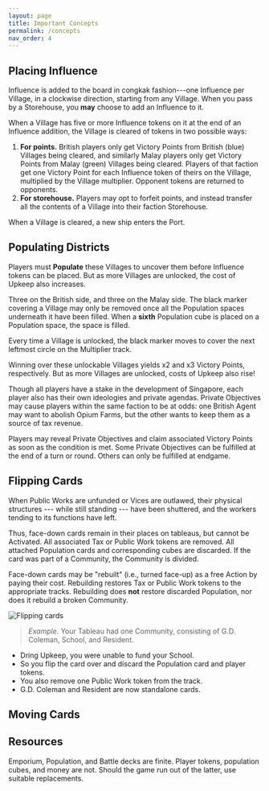 ```yaml
---
layout: page
title: Important Concepts
permalink: /concepts
nav_order: 4
---
```


## Placing Influence

Influence is added to the board in congkak fashion---one Influence per Village, in a clockwise direction, starting from any Village. When you pass by a Storehouse, you **may** choose to add an Influence to it.

When a Village has five or more Influence tokens on it at the end of an Influence addition, the Village is cleared of tokens in two possible ways:

1. **For points.** British players only get Victory Points from British (blue) Villages being cleared, and similarly Malay players only get Victory Points from Malay (green) Villages being cleared. Players of that faction get one Victory Point for each Influence token of theirs on the Village, multiplied by the Village multiplier. Opponent tokens are returned to opponents.
2. **For storehouse.** Players may opt to forfeit points, and instead transfer all the contents of a Village into their faction Storehouse.

When a Village is cleared, a new ship enters the Port. 

## Populating Districts
Players must **Populate** these Villages to uncover them before Influence tokens can be placed. But as more Villages are unlocked, the cost of Upkeep also increases.

Three on the British side, and three on the Malay side. 
The black marker covering a Village may only be removed once all the Population spaces underneath it have been filled. When a **sixth** Population cube is placed on a Population space, the space is filled.

Every time a Village is unlocked, the black marker moves to cover the next leftmost circle on the Multiplier track.

Winning over these unlockable Villages yields x2 and x3 Victory Points, respectively. But as more Villages are unlocked, costs of Upkeep also rise!

Though all players have a stake in the development of Singapore, each player also has their own ideologies and private agendas. Private Objectives may cause players within the same faction to be at odds: one British Agent may want to abolish Opium Farms, but the other wants to keep them as a source of tax revenue.

Players may reveal Private Objectives and claim associated Victory Points as soon as the condition is met. Some Private Objectives can be fulfilled at the end of a turn or round. Others can only be fulfilled at endgame.

## Flipping Cards
When Public Works are unfunded or Vices are outlawed, their physical structures --- while still standing --- have been shuttered, and the workers tending to its functions have left.

Thus, face-down cards remain in their places on tableaus, but cannot be Activated. All associated Tax or Public Work tokens are removed. All attached Population cards and corresponding cubes are discarded. If the card was part of a Community, the Community is divided.

Face-down cards may be "rebuilt" (i.e., turned face-up) as a free Action by paying their cost. Rebuilding restores Tax or Public Work tokens to the appropriate tracks. Rebuilding does **not** restore discarded Population, nor does it rebuild a broken Community.

![Flipping cards](https://www.dropbox.com/s/i9vnxcckq738vvw/flipping_cards.png?dl=1)

> *Example.* Your Tableau had one Community, consisting of G.D. Coleman, School, and Resident.
- Dring Upkeep, you were unable to fund your School.
- So you flip the card over and discard the Population card and player tokens.
- You also remove one Public Work token from the track.
- G.D. Coleman and Resident are now standalone cards.

## Moving Cards

## Resources
Emporium, Population, and Battle decks are finite. Player tokens, population cubes, and money are not. Should the game run out of the latter, use suitable replacements.